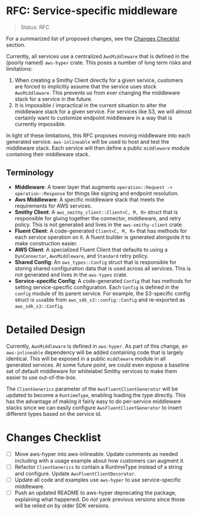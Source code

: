 RFC: Service-specific middleware
================================

> Status: RFC

For a summarized list of proposed changes, see the [Changes Checklist](#changes-checklist) section.

Currently, all services use a centralized `AwsMiddleware` that is defined in the (poorly named) `aws-hyper` crate. This
poses a number of long term risks and limitations:

1. When creating a Smithy Client directly for a given service, customers are forced to implicitly assume that the
   service uses stock `AwsMiddleware`. This prevents us from _ever_ changing the middleware stack for a service in the
   future.
2. It is impossible / impractical in the current situation to alter the middleware stack for a given service. For
   services like S3, we will almost certainly want to customize endpoint middleware in a way that is currently
   impossible.

In light of these limitations, this RFC proposes moving middleware into each generated service. `aws-inlineable` will be
used to host and test the middleware stack. Each service will then define a public `middleware` module containing their
middleware stack.

Terminology
-----------

- **Middleware**: A tower layer that augments `operation::Request -> operation::Response` for things like signing and
  endpoint resolution.
- **Aws Middleware**: A specific middleware stack that meets the requirements for AWS services.
- **Smithy Client**: A `aws_smithy_client::Client<C, M, R>` struct that is responsible for gluing together the
  connector, middleware, and retry policy. This is not generated and lives in the `aws-smithy-client` crate.
- **Fluent Client**: A code-generated `Client<C, M, R>` that has methods for each service operation on it. A fluent
  builder is generated alongside it to make construction easier.
- **AWS Client**: A specialized Fluent Client that defaults to using a `DynConnector`, `AwsMiddleware`, and `Standard`
  retry policy.
- **Shared Config**: An `aws_types::Config` struct that is responsible for storing shared configuration data that is
  used across all services. This is not generated and lives in the `aws-types` crate.
- **Service-specific Config**: A code-generated `Config` that has methods for setting service-specific configuration.
  Each `Config` is defined in the `config` module of its parent service. For example, the S3-specific config struct
  is `use`able from `aws_sdk_s3::config::Config` and re-exported as `aws_sdk_s3::Config`.

# Detailed Design

Currently, `AwsMiddleware` is defined in `aws-hyper`. As part of this change, an `aws-inlineable` dependency will be
added containing code that is largely identical. This will be exposed in a public `middleware` module in all generated
services. At some future point, we could even expose a baseline set of default middleware for whitelabel Smithy services
to make them easier to use out-of-the-box.

The `ClientGenerics` parameter of the `AwsFluentClientGenerator` will be updated to become a `RuntimeType`, enabling
loading the type directly. This has the advantage of making it fairly easy to do per-service middleware stacks since we
can easily configure `AwsFluentClientGenerator` to insert different types based on the service id.

# Changes Checklist

- [ ] Move aws-hyper into aws-inlineable. Update comments as needed including with a usage example about how customers can augment it.
- [ ] Refactor `ClientGenerics` to contain a RuntimeType instead of a string and configure. Update `AwsFluentClientDecorator`.
- [ ] Update all code and examples use `aws-hyper` to use service-specific middleware.
- [ ] Push an updated README to aws-hyper deprecating the package, explaining what happened. Do _not_ yank previous versions since those will be relied on by older SDK versions.
